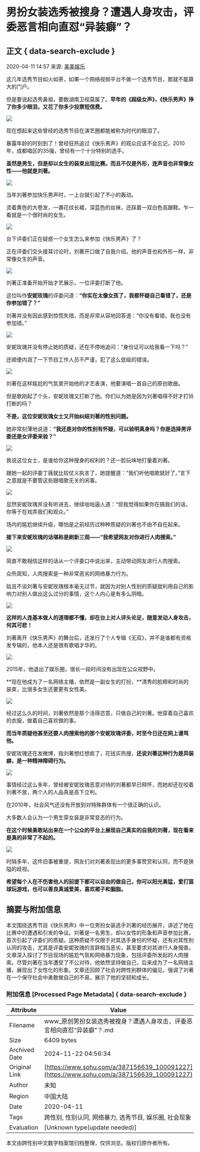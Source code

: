 # 男扮女装选秀被搜身？遭遇人身攻击，评委恶言相向直怼“异装癖”？

## 正文 { data-search-exclude }

2020-04-11 14:57 来源: [美美娱乐](https://www.sohu.com/a/387156639_100091227?spm=smpc.content-abroad.content.1.1732251350508mxJOBCU)

这几年选秀节目如火如荼，如果一个网络视频平台不做一个选秀节目，那就不能算大的门户。

但是要说起选秀鼻祖，要数湖南卫视莫属了。**早年的《超级女声》，《快乐男声》挣了你多少眼泪，又花了你多少投票短信费。**

![](http://5b0988e595225.cdn.sohucs.com/images/20200411/c103eadc9aee473ba29ca153c94d48b1.JPG)

现在想起来这些曾经的选秀节目在演艺圈都能被称为时代的眼泪了。

暴露年龄的时刻到了！曾经狂热追过《快乐男声》的观众应该不会忘记，2010年，成都唱区的35强，曾经有一个十分特别的选手。

**虽然是男生，但是却以女生的装束出现比赛。而且不仅是外形，连声音也非常像女性——他就是刘著。**

![](http://5b0988e595225.cdn.sohucs.com/images/20200411/bedaafbb81894c1880dc036522e60199.JPG)

当年刘著参加快乐男声时，一上台就引起了不小的轰动。

烫着黄色的大卷发，一袭花纹长裙，深蓝色的丝袜，还踩着一双白色高跟鞋。乍一看就是一个很时尚的女生。

![](http://5b0988e595225.cdn.sohucs.com/images/20200411/a516b5bfbf8943e289dbff180bb91fe8.JPG)

台下评委们正在疑惑一个女生怎么来参加《快乐男声》了？

正在评委们交头接耳讨论时，刘著开口做了自我介绍。他的声音也和外形一样，非常像女生的声音。

![](http://5b0988e595225.cdn.sohucs.com/images/20200411/19f1fc9e926a4b66a4cc8db167ec24cf.JPG)

刘著正准备开始开始才艺展示，一位评委打断了他。

这位叫作**安妮玫瑰**的评委问道：**“你实在太像女孩了，我都怀疑自己看错了，还是你参加错了？”**

刘著并没有因此感到惊慌失措，而是非常从容地回答道：“你没有看错，我也没有参加错。”

![](http://5b0988e595225.cdn.sohucs.com/images/20200411/f0378c24063e4487b7132b3dec1e9fe0.JPG)

安妮玫瑰并没有停止她的质疑，还在不停地追问：“身份证可以给我看一下吗？”

还顺便内涵了一下节目工作人员不严谨，犯了这么低级的错误。

![](http://5b0988e595225.cdn.sohucs.com/images/20200411/05257c57d3ea404ea1419fe0b0fe8aa8.JPG)

刘著在这样尴尬的气氛里开始他的才艺表演，他要演唱一首自己的原创歌曲。

但是歌刚起了个头，安妮玫瑰又打断了他。你们以为她是因为刘著唱得不好才打铃打断的吗？

**不是，这位安妮玫瑰女士又开始纠结刘著的性别问题。**

她非常刻薄地说道：**“我还是对你的性别有怀疑，可以验明真身吗？你是选择男评委还是女评委来验？”**

![](http://5b0988e595225.cdn.sohucs.com/images/20200411/729933d6dc544eabb07e662ca1b8edcf.JPG)

我说这位女士，是谁给你这种搜身的权利的？还一脸玩味地打量着刘著。

跟她一起的评委丁薇就比较仗义执言了，她提醒道：“我们听他唱歌就好了。”言下之意就是不要管这些跟唱歌无关的闲事。

![](http://5b0988e595225.cdn.sohucs.com/images/20200411/5100552b112943e9a63313176d8f64ec.JPG)

显然安妮玫瑰并没有听进去，继续咄咄逼人道：“但我觉得如果你在搞我们的话，你等于在戏弄我们和观众。”

场内的尴尬继续升级，哪怕是之前经历过种种质疑的刘著也不由不自在起来。

**接下来安妮玫瑰的话堪称是刷新三观——“我希望网友对你进行人肉搜索。”**

![](http://5b0988e595225.cdn.sohucs.com/images/20200411/ba881b12578e4d5f8d33b1ff5b14ea6a.JPG)

简直不敢相信这样的话从一个评委口中说出来，主动带动网友进行人肉搜索。

众所周知，人肉搜索是一种非常恶劣的网络暴力行为。

姑且不谈刘著与安妮玫瑰根本毫无过节，就因为对别人性别的质疑就利用自己的影响力对别人做出这么过分的事情，这个人内心是有多么阴暗。

![](http://5b0988e595225.cdn.sohucs.com/images/20200411/d8e19fd5241d47d1927f54e48fbbe7e3.png)

**这样的人连基本做人的道理都不懂，却在台上对人评头论足，随意发动人身攻击，何其可悲！**

刘著离开《快乐男声》的舞台后，还发行了个人专辑《无双》，并不是谁都有资格发专辑的，他本人还是很有歌唱才华的。

![](http://5b0988e595225.cdn.sohucs.com/images/20200411/7d51e11056f3462d9897f7311e4a202b.JPG)

2015年，他退出了娱乐圈，很长一段时间没有出现在公众视野中。

**现在他成为了一名网络主播，依然是一副女生的打扮，**清秀的脸颊和时尚的装束，比很多女生还要更有女性美。

![](http://5b0988e595225.cdn.sohucs.com/images/20200411/a6d5eb776b774bbaa8e73b16243db934.png)

经过这么久的时间，刘著依然是那个活得恣意，只做自己的刘著。他穿着自己喜欢的衣服，做着自己喜欢做的事。

**而当年质疑他甚至还要人肉搜索他的那个安妮玫瑰评委，时至今日还在网上谩骂他。**

安妮玫瑰还在发微博，指刘著想红想疯了，花钱买热搜，**还说刘著这种行为是异装癖，是一种精神障碍行为。**

![](http://5b0988e595225.cdn.sohucs.com/images/20200411/bff0961dbe3544d8b2fe4ba5f9a51fd3.JPG)

事情经过这么多年，曾经被安妮玫瑰恶意对待的刘著都早已释怀，而她却还在咬着刘著不放，两个人的人品真是高下立判。

在2010年，社会风气还没有开放到对特殊群体有一个很正确的认识。

大多数人会认为一个男生穿女装是非常变态的行为。

**在这个时候勇敢站出来在一个公众的平台上展现自己真实的自我的刘著，现在看来是真的非常了不起的。**

![](http://5b0988e595225.cdn.sohucs.com/images/20200411/19a89311ec244dbc9b4a71f01b459dd8.png)

时隔多年，这件旧事被重提，网友们对刘著表现出的更多事赞赏和认同，而不是狭隘的歧视。

**希望每个人在不伤害他人的前提下都可以自由的做自己，你可以阳光勇猛，爱打篮球玩游戏，也可以善良真诚爱美，喜欢裙子和胭脂。**

## 摘要与附加信息

<!-- tcd_abstract -->
本文围绕选秀节目《快乐男声》中一位男扮女装选手刘著的经历展开，讲述了他在比赛中的遭遇和引发的争议。刘著是一名男生，却以女性的形象和声音参加比赛，首次引起了评委们的质疑。这种质疑不仅限于对其选手身份的怀疑，还有对其性别认同的攻击，尤其是评委安妮玫瑰的言辞相当恶劣，甚至要求对其进行人身搜查。文章深入探讨了节目现场的尴尬气氛和网络暴力现象，包括评委所发起的人肉搜索。尽管刘著在当年遭受了不公对待，他依然坚持做自己，后来成为了一名网络主播，展现出了女性化的形象。文章还回顾了社会对跨性别群体的偏见，强调了刘著在一个保守社会中勇敢做自己的不易，展示了他的坚韧和成长。
<!-- tcd_abstract_end -->

### 附加信息 [Processed Page Metadata] { data-search-exclude }

| Attribute       | Value                                  |
|-----------------|----------------------------------------|
| Filename        | www_原创男扮女装选秀被搜身？遭遇人身攻击，评委恶言相向直怼“异装癖”？.md                             |
| Size            | 6409 bytes                           |
| Archived Date   | 2024-11-22 04:56:34                             |
| Original Link   | [https://www.sohu.com/a/387156639_100091227](https://www.sohu.com/a/387156639_100091227)                       |
| Author          | 未知                               |
| Region          | 中国大陆                               |
| Date            | 2020-04-11                                 |
| Tags            | 跨性别, 性别认同, 网络暴力, 选秀节目, 娱乐圈, 社会现象                                 |
| Evaluation            | [Unknown type(update needed)]                                 |
<!-- tcd_table_end -->

本文由跨性别中文数字档案馆归档整理，仅供浏览。版权归原作者所有。
